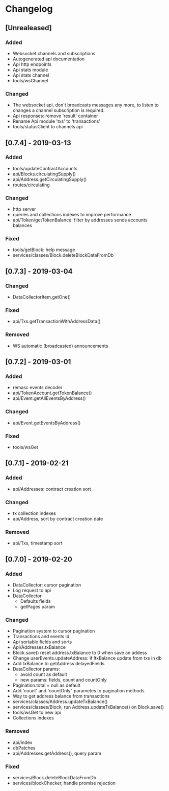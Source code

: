 # Changelog

## [Unrealeased]

### Added

- Websocket channels and subscriptions
- Autogenerated api documentation
- Api http endpoints
- Api stats module
- Api stats channel
- tools/wsChannel

### Changed

- The websocket api, don't broadcasts messages any more,
  to listen to changes a channel subscription is required.
- Api responses: remove 'result' container
- Rename Api module 'txs' to 'transactions'
- tools/statusClient to channels api

## [0.7.4] - 2019-03-13

### Added

- tools/updateContractAccounts
- api/Blocks.circulatingSupply()
- api/Address.getCirculatingSupply()
- routes/circulating

### Changed

- http server
- queries and collections indexes to improve performance
- api/Token/getTokenBalance: filter by addresses sends accounts balances 

### Fixed

- tools/getBlock: help message
- services/classes/Block.deleteBlockDataFromDb

## [0.7.3] - 2019-03-04

### Changed

- DataCollectorItem.getOne()

### Fixed

- api/Txs.getTransactionWithAddressData()

### Removed

- WS automatic (broadcasted) announcements

## [0.7.2] - 2019-03-01
### Added

- remasc events decoder
- api/TokenAccount.getTokenBalance()
- api/Event.getAllEventsByAddress()

### Changed

- api/Event.getEventsByAddress()

### Fixed

- tools/wsGet

## [0.7.1] - 2019-02-21

### Added

- api/Addresses: contract creation sort

### Changed

- tx collection indexes
- api/Address, sort by contract creation date

### Removed

- api/Txs, timestamp sort

## [0.7.0] - 2019-02-20

### Added

- DataCollector: cursor pagination
- Log request to api
- DataCollector
  - Defaults fields
  - getPages param

### Changed

- Pagination system to cursor pagination
- Transactions and events id
- Api sortable fields and sorts
- Api/Addresses.txBalance
- Block.save() reset address.txBalance to 0 when save an addess
- Change userEvents.updateAddress: if !txBalance update from txs in db
- Add txBalance to getAddress delayedFields
- DataCollector params:
  - avoid count as default
  - new params: fields, count and countOnly 
- Pagination.total = null as default
- Add 'count' and 'countOnly" parametes to pagination methods
- Way to get address balance from transactions
- services/classes/Address.updateTxBalance()
- services/classes/Block, run Address.updateTxBalance() on Block.save()
- tools/wsGet to new api
- Collections indexes

### Removed

- api/index
- dbPatches
- api/Addresses.getAddress(), query param

### Fixed

- services/Block.deleteBlockDataFromDb
- services/blockChecker, handle promise rejection
